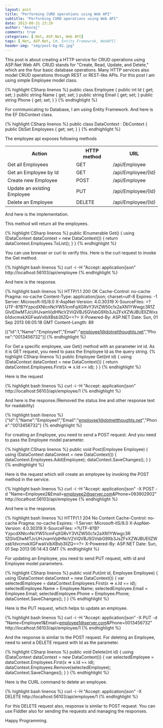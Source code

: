 ```yaml
---
layout: post
title: "Performing CURD operations using Web API"
subtitle: "Performing CURD operations using Web API"
date: 2013-08-31 23:29
author: "Anuraj"
comments: true
categories: [.Net, ASP.Net, Web API]
tags: [.Net, ASP.Net, C#, Entity Framewrok, WebAPI]
header-img: "img/post-bg-01.jpg"
---
```

This post is about creating a HTTP service for CRUD operations using ASP.Net Web API. CRUD stands for "Create, Read, Update, and Delete," which are the four basic database operations. Many HTTP services also model CRUD operations through REST or REST-like APIs. For this post I am using simple Employee model class.

{% highlight CSharp linenos %}
public class Employee
{
	public int Id { get; set; }
	public string Name { get; set; }
	public string Email { get; set; }
	public string Phone { get; set; }
}
{% endhighlight %}

For communicating to Database, I am using Entity Framework. And here is the EF DbContext class.

{% highlight CSharp linenos %}
public class DataContext : DbContext
{
	public DbSet<Employee> Employees { get; set; }
}
{% endhighlight %}

The employee api exposes following methods

<table>
<tr>
<th>Action</th>
<th>HTTP method</th>
<th>URL</th>
</tr>
<tr>
<td>Get all Employees</td>
<td>GET</td>
<td>/api/Employee</td>
</tr>
<tr>
<td>Get an Employee by Id</td>
<td>GET</td>
<td>/api/Employee/{Id}</td>
</tr>
<tr>
<td>Create new Employee</td>
<td>POST</td>
<td>/api/Employee</td>
</tr>
<tr>
<td>Update an existing Employee</td>
<td>PUT</td>
<td>/api/Employee/{Id}</td>
</tr>
<tr>
<td>Delete an Employee</td>
<td>DELETE</td>
<td>/api/Employee/{Id}</td>
</tr>
</table>

And here is the implementation. 

This method will return all the employees.

{% highlight CSharp linenos %}
public IEnumerable<Employee> Get()
{
    using (DataContext dataContext = new DataContext())
    {
        return dataContext.Employees.ToList();
    }
}
{% endhighlight %}

You can use browser or curl to verify this. Here is the curl request to invoke the Get method.

{% highlight bash linenos %}
curl -i -H "Accept: application/json" http://localhost:56103/api/employee
{% endhighlight %}

And here is the response.

{% highlight bash linenos %}
HTTP/1.1 200 OK
Cache-Control: no-cache
Pragma: no-cache
Content-Type: application/json; charset=utf-8
Expires: -1
Server: Microsoft-IIS/8.0
X-AspNet-Version: 4.0.30319
X-SourceFiles: =?UTF-8?B?YzpcdXNlcnNcYW51cmFqXGRvY3VtZW50c1x2aXN1YWwgc3R1Z
GlvIDIwMTJcUHJvamVjdHNcV2ViQVBJSGVsbG9Xb3JsZFxXZWJBUElIZWxsb1dvcmxkXGFwaVxlbXBsb3llZQ==?=
X-Powered-By: ASP.NET
Date: Sun, 01 Sep 2013 06:05:18 GMT
Content-Length: 89

[{"Id":1,"Name":"Employee1","Email":"employee1@dotnetthoughts.net","Phone":"0013456732"}]
{% endhighlight %}

For Get a specific employee, use Get() method with an parameter int id. As it is GET request, you need to pass the Employee Id as the query string. 
{% highlight CSharp linenos %}
public Employee Get(int id)
{
    using (DataContext dataContext = new DataContext())
    {
        return dataContext.Employees.First(x => x.Id == id);
    }
}
{% endhighlight %}

Here is the request 

{% highlight bash linenos %}
curl -i -H "Accept: application/json" http://localhost:56103/api/employee/1
{% endhighlight %}

And here is the response.(Removed the status line and other response text for readability)

{% highlight bash linenos %}
{"Id":1,"Name":"Employee1","Email":"employee1@dotnetthoughts.net","Phone":"0013456732"}
{% endhighlight %}

For creating an Employee, you need to send a POST request. And you need to pass the Employee model parameter.

{% highlight CSharp linenos %}
public void Post(Employee Employee)
{
    using (DataContext dataContext = new DataContext())
    {
        dataContext.Employees.Add(Employee);
        dataContext.SaveChanges();
    }
}
{% endhighlight %}

Here is the request which will create an employee by invoking the POST method in the service.

{% highlight bash linenos %}
curl -i -H "Accept: application/json" -X POST -d "Name=Employee2&Email=employee2@server.com&Phone=093902902" http://localhost:56103/api/employee
{% endhighlight %}

And here is the response.

{% highlight bash linenos %}
HTTP/1.1 204 No Content
Cache-Control: no-cache
Pragma: no-cache
Expires: -1
Server: Microsoft-IIS/8.0
X-AspNet-Version: 4.0.30319
X-SourceFiles: =?UTF-8?B?YzpcdXNlcnNcYW51cmFqXGRvY3VtZW50c1x2aXN1YWwgc3R
1ZGlvIDIwMTJcUHJvamVjdHNcV2ViQVBJSGVsbG9Xb3JsZFxXZWJBUElIZWxsb1dvcmxkXGFwaVxlbXBsb3llZQ==?=
X-Powered-By: ASP.NET
Date: Sun, 01 Sep 2013 06:14:43 GMT
{% endhighlight %}

For updating an Employee, you need to send PUT request, with id and Employee model parameters. 

{% highlight CSharp linenos %}
public void Put(int id, Employee Employee)
{
    using (DataContext dataContext = new DataContext())
    {
        var selectedEmployee = dataContext.Employees.First(x => x.Id == id);
        selectedEmployee.Name = Employee.Name;
        selectedEmployee.Email = Employee.Email;
        selectedEmployee.Phone = Employee.Phone;
        dataContext.SaveChanges();
    }
}
{% endhighlight %}

Here is the PUT request, which helps to update an employee.

{% highlight bash linenos %}
curl -i -H "Accept: application/json" -X PUT -d "Name=Employee1&Email=employee1@server.com&Phone=0013456732" http://localhost:56103/api/employee/1
{% endhighlight %}

And the response is similar to the POST request. For deleting an Employee, need to send a DELETE request with Id as the parameter.

{% highlight CSharp linenos %}
public void Delete(int id)
{
    using (DataContext dataContext = new DataContext())
    {
        var selectedEmployee = dataContext.Employees.First(x => x.Id == id);
        dataContext.Employees.Remove(selectedEmployee);
        dataContext.SaveChanges();
    }
}
{% endhighlight %}

Here is the CURL command to delete an employee.

{% highlight bash linenos %}
curl -i -H "Accept: application/json" -X DELETE http://localhost:56103/api/employee/1
{% endhighlight %}

For this DELETE request also, response is similar to POST request. You can use Fiddler also for sending the requests and managing the responses.

Happy Programming.
